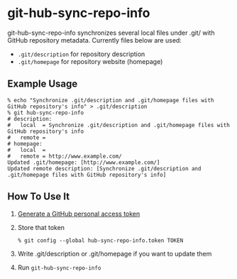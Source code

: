 git-hub-sync-repo-info
======================

git-hub-sync-repo-info synchronizes several local files under .git/ with GitHub repository metadata.
Currently files below are used:

 - `.git/description` for repository description
 - `.git/homepage` for repository website (homepage)

Example Usage
-------------

```
% echo "Synchronize .git/description and .git/homepage files with GitHub repository's info" > .git/description 
% git hub-sync-repo-info
# description:
#   local  = Synchronize .git/description and .git/homepage files with GitHub repository's info
#   remote = 
# homepage:
#   local  = 
#   remote = http://www.example.com/
Updated .git/homepage: [http://www.example.com/]
Updated remote description: [Synchronize .git/description and .git/homepage files with GitHub repository's info]
```

How To Use It
-------------

 1. [Generate a GitHub personal access token](https://github.com/settings/tokens/new)
 2. Store that token

        % git config --global hub-sync-repo-info.token TOKEN

 3. Write .git/description or .git/homepage if you want to update them
 4. Run `git-hub-sync-repo-info`
